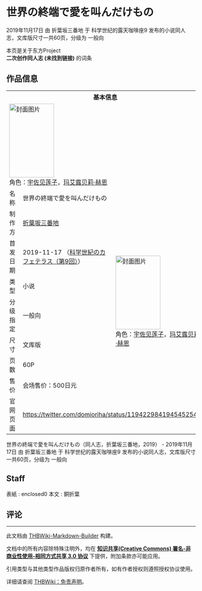 # 世界の終端で愛を叫んだけもの

<!-- source html: G:\repos\THBWiki-Markdown-Builder\THBWikiMarkdown\Temp\main\d\d6\ns0%3A%E4%B8%96%E7%95%8C%E3%81%AE%E7%B5%82%E7%AB%AF%E3%81%A7%E6%84%9B%E3%82%92%E5%8F%AB%E3%82%93%E3%81%A0%E3%81%91%E3%82%82%E3%81%AE.html -->

2019年11月17日 由 折葉坂三番地 于 科学世纪的露天咖啡座9 发布的小说同人志，文库版尺寸一共60页，分级为 一般向

本页是关于东方Project  
 **二次创作同人志 (未找到链接)** 的词条
## 作品信息

<table><tbody><tr><th colspan="3">基本信息</th></tr><tr><td class="cover-artwork-mobile" colspan="2"><a href="./文件-世界の終端で愛を叫んだけもの封面.jpg.md" class="image" title="封面图片"><img alt="封面图片" src="https://upload.thwiki.cc/thumb/8/86/%E4%B8%96%E7%95%8C%E3%81%AE%E7%B5%82%E7%AB%AF%E3%81%A7%E6%84%9B%E3%82%92%E5%8F%AB%E3%82%93%E3%81%A0%E3%81%91%E3%82%82%E3%81%AE%E5%B0%81%E9%9D%A2.jpg/119px-%E4%B8%96%E7%95%8C%E3%81%AE%E7%B5%82%E7%AB%AF%E3%81%A7%E6%84%9B%E3%82%92%E5%8F%AB%E3%82%93%E3%81%A0%E3%81%91%E3%82%82%E3%81%AE%E5%B0%81%E9%9D%A2.jpg" decoding="async" loading="lazy" width="119" height="196" srcset="https://upload.thwiki.cc/thumb/8/86/%E4%B8%96%E7%95%8C%E3%81%AE%E7%B5%82%E7%AB%AF%E3%81%A7%E6%84%9B%E3%82%92%E5%8F%AB%E3%82%93%E3%81%A0%E3%81%91%E3%82%82%E3%81%AE%E5%B0%81%E9%9D%A2.jpg/179px-%E4%B8%96%E7%95%8C%E3%81%AE%E7%B5%82%E7%AB%AF%E3%81%A7%E6%84%9B%E3%82%92%E5%8F%AB%E3%82%93%E3%81%A0%E3%81%91%E3%82%82%E3%81%AE%E5%B0%81%E9%9D%A2.jpg 1.5x, https://upload.thwiki.cc/thumb/8/86/%E4%B8%96%E7%95%8C%E3%81%AE%E7%B5%82%E7%AB%AF%E3%81%A7%E6%84%9B%E3%82%92%E5%8F%AB%E3%82%93%E3%81%A0%E3%81%91%E3%82%82%E3%81%AE%E5%B0%81%E9%9D%A2.jpg/239px-%E4%B8%96%E7%95%8C%E3%81%AE%E7%B5%82%E7%AB%AF%E3%81%A7%E6%84%9B%E3%82%92%E5%8F%AB%E3%82%93%E3%81%A0%E3%81%91%E3%82%82%E3%81%AE%E5%B0%81%E9%9D%A2.jpg 2x" data-file-width="368" data-file-height="603"></a><div class="cover-char">角色：<a href="./宇佐见莲子.md" title="宇佐见莲子">宇佐见莲子</a>，<a href="./玛艾露贝莉·赫恩.md" title="玛艾露贝莉·赫恩">玛艾露贝莉·赫恩</a></div></td>
</tr><tr><td class="label">名称</td><td colspan="2"> 世界の終端で愛を叫んだけもの </td></tr><tr><td class="label">制作方</td><td><a href="./折葉坂三番地.md" title="折葉坂三番地">折葉坂三番地</a></td><td class="cover-artwork" rowspan="7" style="min-width:196px;"><a href="./文件-世界の終端で愛を叫んだけもの封面.jpg.md" class="image" title="封面图片"><img alt="封面图片" src="https://upload.thwiki.cc/thumb/8/86/%E4%B8%96%E7%95%8C%E3%81%AE%E7%B5%82%E7%AB%AF%E3%81%A7%E6%84%9B%E3%82%92%E5%8F%AB%E3%82%93%E3%81%A0%E3%81%91%E3%82%82%E3%81%AE%E5%B0%81%E9%9D%A2.jpg/119px-%E4%B8%96%E7%95%8C%E3%81%AE%E7%B5%82%E7%AB%AF%E3%81%A7%E6%84%9B%E3%82%92%E5%8F%AB%E3%82%93%E3%81%A0%E3%81%91%E3%82%82%E3%81%AE%E5%B0%81%E9%9D%A2.jpg" decoding="async" loading="lazy" width="119" height="196" srcset="https://upload.thwiki.cc/thumb/8/86/%E4%B8%96%E7%95%8C%E3%81%AE%E7%B5%82%E7%AB%AF%E3%81%A7%E6%84%9B%E3%82%92%E5%8F%AB%E3%82%93%E3%81%A0%E3%81%91%E3%82%82%E3%81%AE%E5%B0%81%E9%9D%A2.jpg/179px-%E4%B8%96%E7%95%8C%E3%81%AE%E7%B5%82%E7%AB%AF%E3%81%A7%E6%84%9B%E3%82%92%E5%8F%AB%E3%82%93%E3%81%A0%E3%81%91%E3%82%82%E3%81%AE%E5%B0%81%E9%9D%A2.jpg 1.5x, https://upload.thwiki.cc/thumb/8/86/%E4%B8%96%E7%95%8C%E3%81%AE%E7%B5%82%E7%AB%AF%E3%81%A7%E6%84%9B%E3%82%92%E5%8F%AB%E3%82%93%E3%81%A0%E3%81%91%E3%82%82%E3%81%AE%E5%B0%81%E9%9D%A2.jpg/239px-%E4%B8%96%E7%95%8C%E3%81%AE%E7%B5%82%E7%AB%AF%E3%81%A7%E6%84%9B%E3%82%92%E5%8F%AB%E3%82%93%E3%81%A0%E3%81%91%E3%82%82%E3%81%AE%E5%B0%81%E9%9D%A2.jpg 2x" data-file-width="368" data-file-height="603"></a><div class="cover-char">角色：<a href="./宇佐见莲子.md" title="宇佐见莲子">宇佐见莲子</a>，<a href="./玛艾露贝莉·赫恩.md" title="玛艾露贝莉·赫恩">玛艾露贝莉·赫恩</a></div></td>
</tr><tr><td class="label">首发日期</td><td>2019-11-17&#160;（<a href="/展会作品列表?e=%E7%A7%91%E5%AD%A6%E4%B8%96%E7%BA%AA%E7%9A%84%E9%9C%B2%E5%A4%A9%E5%92%96%E5%95%A1%E5%BA%A7%239">科学世紀のカフェテラス（第9回）</a>）</td></tr><tr><td class="label">类型</td><td>小说</td></tr><tr><td class="label">分级指定</td><td>一般向</td></tr><tr><td class="label">尺寸</td><td>文库版</td></tr><tr><td class="label">页数</td><td>60P</td></tr><tr><td class="label">售价</td><td>会场售价：500日元</td></tr>
<tr><td class="label">官网页面</td><td colspan="2"><a rel="nofollow" class="external free" href="https://twitter.com/domioriha/status/1194229841945452546">https://twitter.com/domioriha/status/1194229841945452546</a></td></tr></tbody></table>

世界の終端で愛を叫んだけもの（同人志，折葉坂三番地，2019） - 2019年11月17日 由 折葉坂三番地 于 科学世纪的露天咖啡座9 发布的小说同人志，文库版尺寸一共60页，分级为 一般向
## Staff
表紙
: enclosed0
本文
: 銅折葉

## 评论




---

此文档由 [THBWiki-Markdown-Builder](https://github.com/Delsin-Yu/THBWiki-Markdown-Builder) 构建。

文档中的所有内容除特殊注明外，均在 [**知识共享(Creative Commons) 署名-非商业性使用-相同方式共享 3.0 协议**](https://creativecommons.org/licenses/by-sa/3.0/deed.zh-hans) 下提供，附加条款亦可能应用。

引用类型与其他类型作品版权归原作者所有，如有作者授权则遵照授权协议使用。

详细请查阅 [THBWiki：免责声明](https://thbwiki.cc/THBWiki:%E5%85%8D%E8%B4%A3%E5%A3%B0%E6%98%8E)。

